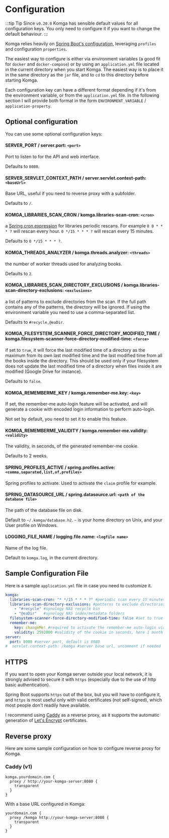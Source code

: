 # Configuration

:::tip Tip
Since `v0.20.0` Komga has sensible default values for all configuration keys. You only need to configure it if you want to change the default behaviour.
:::

Komga relies heavily on [Spring Boot's configuration](https://docs.spring.io/spring-boot/docs/current/reference/html/boot-features-external-config.html), leveraging `profiles` and configuration `properties`.

The easiest way to configure is either via environment variables (a good fit for `docker` and `docker-compose`) or by using an `application.yml` file located in the current directory when you start Komga. The easiest way is to place it in the same directory as the `jar` file, and to `cd` to this directory before starting Komga.

Each configuration key can have a different format depending if it's from the environment variable, or from the `application.yml` file. In the following section I will provide both format in the form `ENVIRONMENT_VARIABLE` / `application-property`.

## Optional configuration

You can use some optional configuration keys:

#### SERVER_PORT / server.port: `<port>`

Port to listen to for the API and web interface.

Defaults to `8080`.

#### SERVER_SERVLET_CONTEXT_PATH / server.servlet.context-path: `<baseUrl>`

Base URL, useful if you need to reverse proxy with a subfolder.

Defaults to `/`.

#### KOMGA_LIBRARIES_SCAN_CRON / komga.libraries-scan-cron: `<cron>`

a [Spring cron expression](https://docs.spring.io/spring/docs/current/javadoc-api/org/springframework/scheduling/support/CronSequenceGenerator.html) for libraries periodic rescans.
For example `0 0 * * * ?` will rescan every hour. `0 */15 * * * ?` will rescan every 15 minutes.

Defaults to `0 */15 * * * ?`.

#### KOMGA_THREADS_ANALYZER / komga.threads.analyzer: `<threads>`

the number of worker threads used for analyzing books.

Defaults to `2`.

#### KOMGA_LIBRARIES_SCAN_DIRECTORY_EXCLUSIONS / komga.libraries-scan-directory-exclusions: `<exclusions>`

a list of patterns to exclude directories from the scan. If the full path contains any of the patterns, the directory will be ignored. If using the environment variable you need to use a comma-separated list.

Defaults to `#recycle,@eaDir`.

#### KOMGA_FILESYSTEM_SCANNER_FORCE_DIRECTORY_MODIFIED_TIME / komga.filesystem-scanner-force-directory-modified-time: `<force>`

if set to `true`, it will force the last modified time of a directory as the maximum from its own last modified time and the last modified time from all the books inside the directory. This should be used only if your filesystem does not update the last modified time of a directory when files inside it are modified (Google Drive for instance).

Defaults to `false`.

#### KOMGA_REMEMBERME_KEY / komga.remember-me.key: `<key>`

If set, the remember-me auto-login feature will be activated, and will generate a cookie with encoded login information to perform auto-login.

Not set by default, you need to set it to enable this feature.

#### KOMGA_REMEMBERME_VALIDITY / komga.remember-me.validity: `<validity>`

The validity, in seconds, of the generated remember-me cookie.

Defaults to 2 weeks.

#### SPRING_PROFILES_ACTIVE / spring.profiles.active: `<comma,separated,list,of,profiles>`

Spring profiles to activate. Used to activate the `claim` profile for example.

#### SPRING_DATASOURCE_URL / spring.datasource.url: `<path of the database file>`

The path of the database file on disk.

Default to `~/.komga/database.h2`. `~` is your home directory on Unix, and your User profile on Windows.

#### LOGGING_FILE_NAME / logging.file.name: `<logfile name>`

Name of the log file.

Default to `komga.log`, in the current directory.

## Sample Configuration File

Here is a sample `application.yml` file in case you need to customize it.

```yaml
komga:
  libraries-scan-cron: "* */15 * * * ?" #periodic scan every 15 minutes
  libraries-scan-directory-exclusions: #patterns to exclude directories from the scan
    - "#recycle" #synology NAS recycle bin
    - "@eaDir"   #synology NAS index/metadata folders
  filesystem-scanner-force-directory-modified-time: false #set to true only if newly added books in existing series are not scanned (ie Google Drive)
  remember-me:
    key: changeMe! #required to activate the remember-me auto-login via cookies
    validity: 2592000 #validity of the cookie in seconds, here 1 month
server:
  port: 8080 #server port, default is 8080
#  servlet.context-path: /komga #server base url, uncomment if needed
```

## HTTPS

If you want to open your Komga server outside your local network, it is strongly advised to secure it with `https` (especially due to the use of http basic authentication).

Spring Boot supports `https` out of the box, but you will have to configure it, and `https` is most useful only with valid certificates (not self-signed), which most people don't readily have available.

I recommend using [Caddy](https://caddyserver.com/) as a reverse proxy, as it supports the automatic generation of [Let's Encrypt](https://letsencrypt.org/) certificates.

## Reverse proxy

Here are some sample configuration on how to configure reverse proxy for Komga.

### Caddy (v1)

```
komga.yourdomain.com {
  proxy / http://your-komga-server:8080 {
    transparent
  }
}
```

With a base URL configured in Komga:

```
yourdomain.com {
  proxy /komga http://your-komga-server:8080 {
    transparent
  }
}
```